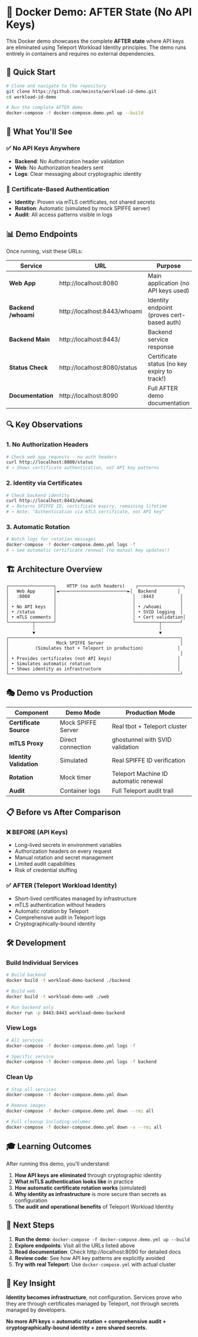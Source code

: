 # 🐳 Docker Demo: AFTER State (No API Keys)

This Docker demo showcases the complete **AFTER state** where API keys are eliminated using Teleport Workload Identity principles. The demo runs entirely in containers and requires no external dependencies.

## 🚀 Quick Start

```bash
# Clone and navigate to the repository
git clone https://github.com/meinsta/workload-id-demo.git
cd workload-id-demo

# Run the complete AFTER demo
docker-compose -f docker-compose.demo.yml up --build
```

## 🎯 What You'll See

### ✅ **No API Keys Anywhere**
- **Backend**: No Authorization header validation
- **Web**: No Authorization headers sent
- **Logs**: Clear messaging about cryptographic identity

### 🔐 **Certificate-Based Authentication**
- **Identity**: Proven via mTLS certificates, not shared secrets
- **Rotation**: Automatic (simulated by mock SPIFFE server)
- **Audit**: All access patterns visible in logs

## 📊 Demo Endpoints

Once running, visit these URLs:

| Service | URL | Purpose |
|---------|-----|---------|
| **Web App** | http://localhost:8080 | Main application (no API keys used) |
| **Backend /whoami** | http://localhost:8443/whoami | Identity endpoint (proves cert-based auth) |
| **Backend Main** | http://localhost:8443/ | Backend service response |
| **Status Check** | http://localhost:8080/status | Certificate status (no key expiry to track!) |
| **Documentation** | http://localhost:8090 | Full AFTER demo documentation |

## 🔍 Key Observations

### 1. **No Authorization Headers**
```bash
# Check web app requests - no auth headers
curl http://localhost:8080/status
# → Shows certificate authentication, not API key patterns
```

### 2. **Identity via Certificates**
```bash
# Check backend identity 
curl http://localhost:8443/whoami
# → Returns SPIFFE ID, certificate expiry, remaining lifetime
# → Note: "Authentication via mTLS certificate, not API key"
```

### 3. **Automatic Rotation**
```bash
# Watch logs for rotation messages
docker-compose -f docker-compose.demo.yml logs -f
# → See automatic certificate renewal (no manual key updates!)
```

## 🏗️ Architecture Overview

```
┌─────────────────┐    HTTP (no auth headers)    ┌─────────────────┐
│   Web App       │◄──────────────────────────►│  Backend        │
│   :8080         │                             │  :8443          │
│                 │                             │                 │
│ • No API keys   │                             │ • /whoami       │
│ • /status       │                             │ • SVID logging  │
│ • mTLS comments │                             │ • Cert validation│
└─────────┬───────┘                             └─────────┬───────┘
          │                                               │
          ▼                                               ▼
┌─────────────────────────────────────────────────────────────────┐
│                  Mock SPIFFE Server                             │
│          (Simulates tbot + Teleport in production)             │
│                                                                 │
│ • Provides certificates (not API keys)                         │
│ • Simulates automatic rotation                                 │
│ • Shows identity as infrastructure                             │
└─────────────────────────────────────────────────────────────────┘
```

## 🎭 Demo vs Production

| Component | Demo Mode | Production Mode |
|-----------|-----------|-----------------|
| **Certificate Source** | Mock SPIFFE Server | Real tbot + Teleport cluster |
| **mTLS Proxy** | Direct connection | ghostunnel with SVID validation |
| **Identity Validation** | Simulated | Real SPIFFE ID verification |
| **Rotation** | Mock timer | Teleport Machine ID automatic renewal |
| **Audit** | Container logs | Full Teleport audit trail |

## 📋 Before vs After Comparison

### ❌ **BEFORE (API Keys)**
- Long-lived secrets in environment variables
- Authorization headers on every request
- Manual rotation and secret management
- Limited audit capabilities
- Risk of credential stuffing

### ✅ **AFTER (Teleport Workload Identity)**
- Short-lived certificates managed by infrastructure
- mTLS authentication without headers
- Automatic rotation by Teleport
- Comprehensive audit in Teleport logs
- Cryptographically-bound identity

## 🛠️ Development

### Build Individual Services
```bash
# Build backend
docker build -t workload-demo-backend ./backend

# Build web
docker build -t workload-demo-web ./web

# Run backend only
docker run -p 8443:8443 workload-demo-backend
```

### View Logs
```bash
# All services
docker-compose -f docker-compose.demo.yml logs -f

# Specific service
docker-compose -f docker-compose.demo.yml logs -f backend
```

### Clean Up
```bash
# Stop all services
docker-compose -f docker-compose.demo.yml down

# Remove images
docker-compose -f docker-compose.demo.yml down --rmi all

# Full cleanup including volumes
docker-compose -f docker-compose.demo.yml down -v --rmi all
```

## 🎓 Learning Outcomes

After running this demo, you'll understand:

1. **How API keys are eliminated** through cryptographic identity
2. **What mTLS authentication looks like** in practice
3. **How automatic certificate rotation works** (simulated)
4. **Why identity as infrastructure** is more secure than secrets as configuration
5. **The audit and operational benefits** of Teleport Workload Identity

## 🚀 Next Steps

1. **Run the demo**: `docker-compose -f docker-compose.demo.yml up --build`
2. **Explore endpoints**: Visit all the URLs listed above
3. **Read documentation**: Check http://localhost:8090 for detailed docs
4. **Review code**: See how API key patterns are explicitly avoided
5. **Try with real Teleport**: Use `docker-compose.yml` with actual cluster

## 🔑 Key Insight

**Identity becomes infrastructure**, not configuration. Services prove who they are through certificates managed by Teleport, not through secrets managed by developers.

**No more API keys = automatic rotation + comprehensive audit + cryptographically-bound identity + zero shared secrets.**
